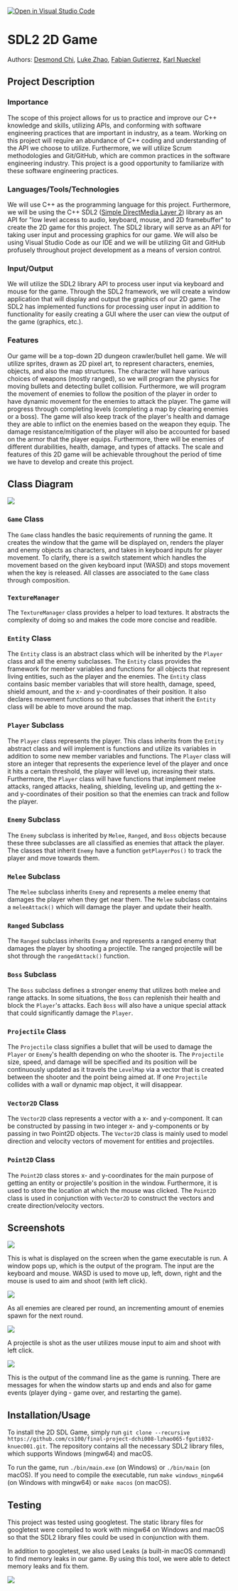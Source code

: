 [![Open in Visual Studio Code](https://classroom.github.com/assets/open-in-vscode-c66648af7eb3fe8bc4f294546bfd86ef473780cde1dea487d3c4ff354943c9ae.svg)](https://classroom.github.com/online_ide?assignment_repo_id=8878166&assignment_repo_type=AssignmentRepo)

# SDL2 2D Game
 
Authors: [Desmond Chi](https://github.com/desmondcchi), [Luke Zhao](https://github.com/lukezx3), [Fabian Gutierrez](https://github.com/G-Fabian), [Karl Nueckel](https://github.com/KarlNueckel)

## Project Description
### **Importance**
The scope of this project allows for us to practice and improve our C++ knowledge and skills, utilizing APIs, and conforming with software engineering practices that are important in industry, as a team. Working on this project will require an abundance of C++ coding and understanding of the API we choose to utilize. Furthermore, we will utilize Scrum methodologies and Git/GitHub, which are common practices in the software engineering industry. This project is a good opportunity to familiarize with these software engineering practices. 
### **Languages/Tools/Technologies**
We will use C++ as the programming language for this project. Furthermore, we will be using the C++ SDL2 ([Simple DirectMedia Layer 2](https://www.libsdl.org/)) library as an API for "low level access to audio, keyboard, mouse, and 2D framebuffer" to create the 2D game for this project. The SDL2 library will serve as an API for taking user input and processing graphics for our game. We will also be using Visual Studio Code as our IDE and we will be utilizing Git and GitHub profusely throughout project development as a means of version control. 
### **Input/Output**
We will utilize the SDL2 library API to process user input via keyboard and mouse for the game. Through the SDL2 framework, we will create a window application that will display and output the graphics of our 2D game. The SDL2 has implemented functions for processing user input in addition to functionality for easily creating a GUI where the user can view the output of the game (graphics, etc.).
### **Features**
Our game will be a top-down 2D dungeon crawler/bullet hell game. We will utilize sprites, drawn as 2D pixel art, to represent characters, enemies, objects, and also the map structures. The character will have various choices of weapons (mostly ranged), so we will program the physics for moving bullets and detecting bullet collision. Furthermore, we will program the movement of enemies to follow the position of the player in order to have dynamic movement for the enemies to attack the player. The game will progress through completing levels (completing a map by clearing enemies or a boss). The game will also keep track of the player's health and damage they are able to inflict on the enemies based on the weapon they equip. The damage resistance/mitigation of the player will also be accounted for based on the armor that the player equips. Furthermore, there will be enemies of different durabilities, health, damage, and types of attacks. The scale and features of this 2D game will be achievable throughout the period of time we have to develop and create this project.

## Class Diagram

<img src="./img/uml-class-diagram.png">

### **`Game` Class**
The `Game` class handles the basic requirements of running the game. It creates the window that the game will be displayed on, renders the player and enemy objects as characters, and takes in keyboard inputs for player movement. To clarify, there is a switch statement which handles the movement based on the given keyboard input (WASD) and stops movement when the key is released. All classes are associated to the `Game` class through composition.

### **`TextureManager`**
The `TextureManager` class provides a helper to load textures. It abstracts the complexity of doing so and makes the code more concise and readible.

### **`Entity` Class**
The `Entity` class is an abstract class which will be inherited by the `Player` class and all the enemy subclasses. The `Entity` class provides the framework for member variables and functions for all objects that represent living entities, such as the player and the enemies. The `Entity` class contains basic member variables that will store health, damage, speed, shield amount, and the x- and y-coordinates of their position. It also declares movement functions so that subclasses that inherit the `Entity` class will be able to move around the map.

### **`Player` Subclass**
The `Player` class represents the player. This class inherits from the `Entity` abstract class and will implement is functions and utilize its variables in addition to some new member variables and functions. The `Player` class will store an integer that represents the experience level of the player and once it hits a certain threshold, the player will level up, increasing their stats. Furthermore, the `Player` class will have functions that implement melee attacks, ranged attacks, healing, shielding, leveling up, and getting the x- and y-coordinates of their position so that the enemies can track and follow the player.

### **`Enemy` Subclass**
The `Enemy` subclass is inherited by `Melee`, `Ranged`, and `Boss` objects because these three subclasses are all classified as enemies that attack the player. The classes that inherit `Enemy` have a function `getPlayerPos()` to track the player and move towards them.
    
### **`Melee` Subclass**
The `Melee` subclass inherits `Enemy` and represents a melee enemy that damages the player when they get near them. The `Melee` subclass contains a `meleeAttack()` which will damage the player and update their health.

### **`Ranged` Subclass**
The `Ranged` subclass inherits `Enemy` and represents a ranged enemy that damages the player by shooting a projectile. The ranged projectile will be shot through the `rangedAttack()` function. 

### **`Boss` Subclass**
The `Boss` subclass defines a stronger enemy that utilizes both melee and range attacks. In some situations, the `Boss` can replenish their health and block the `Player`'s attacks. Each `Boss` will also have a unique special attack that could significantly damage the `Player`.

### **`Projectile` Class**
The `Projectile` class signifies a bullet that will be used to damage the `Player` or `Enemy`'s health depending on who the shooter is. The `Projectile` size, speed, and damage will be specified and its position will be continuously updated as it travels the `LevelMap` via a vector that is created between the shooter and the point being aimed at. If one `Projectile` collides with a wall or dynamic map object, it will disappear.

### **`Vector2D` Class**
The `Vector2D` class represents a vector with a x- and y-component. It can be constructed by passing in two integer x- and y-components or by passing in two Point2D objects. The `Vector2D` class is mainly used to model direction and velocity vectors of movement for entities and projectiles.

### **`Point2D` Class**
The `Point2D` class stores x- and y-coordinates for the main purpose of getting an entity or projectile's position in the window. Furthermore, it is used to store the location at which the mouse was clicked. The `Point2D` class is used in conjunction with `Vector2D` to construct the vectors and create direction/velocity vectors.
 
## Screenshots

<img src="./img/screenshots/first-enemy.png">

This is what is displayed on the screen when the game executable is run. A window pops up, which is the output of the program. The input are the keyboard and mouse. WASD is used to move up, left, down, right and the mouse is used to aim and shoot (with left click).

<img src="./img/screenshots/several-enemies.png">

As all enemies are cleared per round, an incrementing amount of enemies spawn for the next round.

<img src="./img/screenshots/shooting-projectile.png">

A projectile is shot as the user utilizes mouse input to aim and shoot with left click.

<img src="./img/screenshots/command-line.png">

This is the output of the command line as the game is running. There are messages for when the window starts up and ends and also for game events (player dying - game over, and restarting the game).

## Installation/Usage
To install the 2D SDL Game, simply run `git clone --recursive https://github.com/cs100/final-project-dchi008-lzhao065-fguti032-knuec001.git`. The repository contains all the necessary SDL2 library files, which supports Windows (mingw64) and macOS.

To run the game, run `./bin/main.exe` (on Windows) or `./bin/main` (on macOS). If you need to compile the executable, run `make windows_mingw64` (on Windows with mingw64) or `make macos` (on macOS).

## Testing
This project was tested using googletest. The static library files for googletest were compiled to work with mingw64 on Windows and macOS so that the SDL2 library files could be used in conjunction with them.

In addition to googletest, we also used Leaks (a built-in macOS command) to find memory leaks in our game. By using this tool, we were able to detect memory leaks and fix them.

<img src="./img/screenshots/leaks.png">
 
